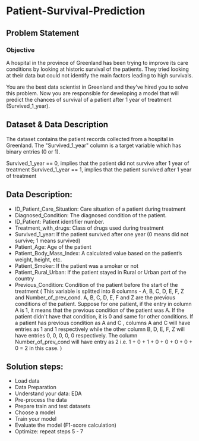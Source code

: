 # Patient-Survival-Prediction

## Problem Statement
### Objective
A hospital in the province of Greenland has been trying to improve its care conditions by looking at historic survival of the patients. They tried looking at their data but could not identify the main factors leading to high survivals.

You are the best data scientist in Greenland and they've hired you to solve this problem. Now you are responsible for developing a model that will predict the chances of survival of a patient after 1 year of treatment (Survived_1_year).

## Dataset & Data Description
The dataset contains the patient records collected from a hospital in Greenland. The "Survived_1_year" column is a target variable which has binary entries (0 or 1).

Survived_1_year == 0, implies that the patient did not survive after 1 year of treatment
Survived_1_year == 1, implies that the patient survived after 1 year of treatment

## Data Description:
* ID_Patient_Care_Situation: Care situation of a patient during treatment
* Diagnosed_Condition: The diagnosed condition of the patient.
* ID_Patient: Patient identifier number.
* Treatment_with_drugs: Class of drugs used during treatment
* Survived_1_year: If the patient survived after one year (0 means did not survive; 1 means survived)
* Patient_Age: Age of the patient
* Patient_Body_Mass_Index: A calculated value based on the patient’s weight, height, etc.
* Patient_Smoker: If the patient was a smoker or not
* Patient_Rural_Urban: If the patient stayed in Rural or Urban part of the country
* Previous_Condition: Condition of the patient before the start of the treatment ( This variable is splitted into 8 columns - A, B, C, D, E, F, Z and Number_of_prev_cond. A, B, C, D, E, F and Z are the previous conditions of the patient. Suppose for one patient, if the entry in column A is 1, it means that the previous condition of the patient was A. If the patient didn't have that condition, it is 0 and same for other conditions. If a patient has previous condition as A and C , columns A and C will have entries as 1 and 1 respectively while the other column B, D, E, F, Z will have entries 0, 0, 0, 0, 0 respectively. The column Number_of_prev_cond will have entry as 2 i.e. 1 + 0 + 1 + 0 + 0 + 0 + 0 + 0 = 2 in this case. )

## Solution steps:
* Load data
* Data Preparation
* Understand your data: EDA
* Pre-process the data
* Prepare train and test datasets
* Choose a model
* Train your model
* Evaluate the model (F1-score calculation)
* Optimize: repeat steps 5 - 7

